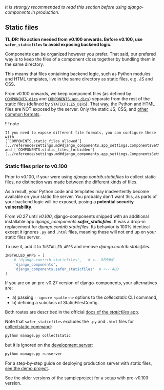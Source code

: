 _It is strongly recommended to read this section before using django-components in production._

## Static files

**TL;DR: No action needed from v0.100 onwards. Before v0.100, use `safer_staticfiles` to avoid exposing backend logic.**

Components can be organized however you prefer.
That said, our prefered way is to keep the files of a component close together by bundling them in the same directory.

This means that files containing backend logic, such as Python modules and HTML templates, live in the same directory as static files, e.g. JS and CSS.

From v0.100 onwards, we keep component files (as defined by
[`COMPONENTS.dirs`](../reference/settings.md#django_components.app_settings.ComponentsSettings.dirs)
and [`COMPONENTS.app_dirs`](../reference/settings.md#django_components.app_settings.ComponentsSettings.app_dirs))
separate from the rest of the static
files (defined by `STATICFILES_DIRS`). That way, the Python and HTML files are NOT exposed by the server. Only the static JS, CSS, and
[other common formats](../reference/settings.md#django_components.app_settings.ComponentsSettings.static_files_allowed).

!!! note

    If you need to expose different file formats, you can configure these with
    [`COMPONENTS.static_files_allowed`](../reference/settings.md#django_components.app_settings.ComponentsSettings.static_files_allowed)
    and [`COMPONENTS.static_files_forbidden`](../reference/settings.md#django_components.app_settings.ComponentsSettings.static_files_forbidden).

<!-- # TODO_REMOVE_IN_V1 - Remove mentions of safer_staticfiles in V1 -->

### Static files prior to v0.100

Prior to v0.100, if your were using _django.contrib.staticfiles_ to collect static files, no distinction was made between the different kinds of files.

As a result, your Python code and templates may inadvertently become available on your static file server.
You probably don't want this, as parts of your backend logic will be exposed, posing a **potential security vulnerability**.

From _v0.27_ until _v0.100_, django-components shipped with an additional installable app _django_components.**safer_staticfiles**_.
It was a drop-in replacement for _django.contrib.staticfiles_.
Its behavior is 100% identical except it ignores `.py` and `.html` files, meaning these will not end up on your static files server.

To use it, add it to `INSTALLED_APPS` and remove *django.contrib.staticfiles*.

```python
INSTALLED_APPS = [
    # 'django.contrib.staticfiles',   # <-- REMOVE
    'django_components',
    'django_components.safer_staticfiles'  # <-- ADD
]
```

If you are on an pre-v0.27 version of django-components, your alternatives are:

- a) passing `--ignore <pattern>` options to the _collecstatic_ CLI command,
- b) defining a subclass of StaticFilesConfig.

Both routes are described in the official [docs of the _staticfiles_ app](https://docs.djangoproject.com/en/4.2/ref/contrib/staticfiles/#customizing-the-ignored-pattern-list).

Note that `safer_staticfiles` excludes the `.py` and `.html` files for [collectstatic command](https://docs.djangoproject.com/en/5.0/ref/contrib/staticfiles/#collectstatic):

```sh
python manage.py collectstatic
```

but it is ignored on the [development server](https://docs.djangoproject.com/en/5.0/ref/django-admin/#runserver):

```sh
python manage.py runserver
```

For a step-by-step guide on deploying production server with static files,
[see the demo project](https://github.com/django-components/django-components/tree/master/sampleproject).

See the older versions of the sampleproject for a setup with pre-v0.100 version.
